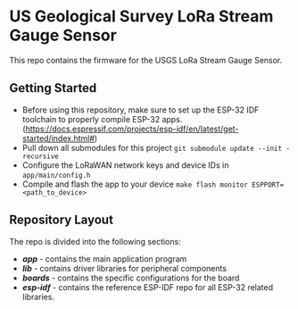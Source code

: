 # US Geological Survey LoRa Stream Gauge Sensor

This repo contains the firmware for the USGS LoRa Stream Gauge Sensor.

## Getting Started

* Before using this repository, make sure to set up the ESP-32 IDF toolchain to properly compile ESP-32 apps. (https://docs.espressif.com/projects/esp-idf/en/latest/get-started/index.html#)
* Pull down all submodules for this project `git submodule update --init -recursive`
* Configure the LoRaWAN network keys and device IDs in `app/main/config.h`
* Compile and flash the app to your device `make flash monitor ESPPORT=<path_to_device>`

## Repository Layout

The repo is divided into the following sections:

* ***app*** - contains the main application program
* ***lib*** - contains driver libraries for peripheral components
* ***boards*** - contains the specific configurations for the board
* ***esp-idf*** - contains the reference ESP-IDF repo for all ESP-32 related libraries.
